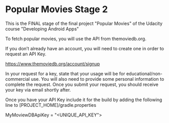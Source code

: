 # Popular Movies Stage 2
This is the FINAL stage of the final project "Popular Movies" of the Udacity course "Developing Android Apps"

To fetch popular movies, you will use the API from themoviedb.org.

If you don’t already have an account, you will need to create one in order to request an API Key.

https://www.themoviedb.org/account/signup

In your request for a key, state that your usage will be for educational/non-commercial use. You will also need to provide some personal information to complete the request. Once you submit your request, you should receive your key via email shortly after.

Once you have your API Key include it for the build by adding the following line to [PROJECT_HOME]/gradle.properties

MyMoviewDBApiKey = "<UNIQUE_API_KEY">
